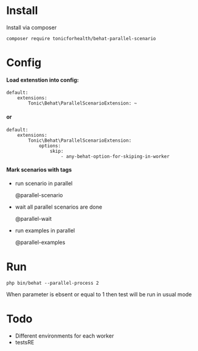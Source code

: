 # Install

Install via composer

    composer require tonicforhealth/behat-parallel-scenario

# Config

#### Load extenstion into config:

    default:
        extensions:
            Tonic\Behat\ParallelScenarioExtension: ~
#### or

    default:
        extensions:
            Tonic\Behat\ParallelScenarioExtension:
                options:
                    skip:
                        - any-behat-option-for-skiping-in-worker

#### Mark scenarios with tags
* run scenario in parallel


    @parallel-scenario

* wait all parallel scenarios are done


    @parallel-wait

* run examples in parallel


    @parallel-examples

# Run

    php bin/behat --parallel-process 2

When parameter is ebsent or equal to 1 then test will be run in usual mode

# Todo
* Different environments for each worker
* testsRE
